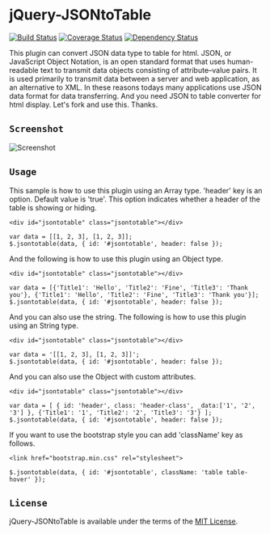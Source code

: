 # jQuery-JSONtoTable
[![Build Status](https://travis-ci.org/jongha/jquery-jsontotable.png?branch=master)](https://travis-ci.org/jongha/jquery-jsontotable)
[![Coverage Status](https://coveralls.io/repos/jongha/jquery-jsontotable/badge.png)](https://coveralls.io/r/jongha/jquery-jsontotable)
[![Dependency Status](https://gemnasium.com/jongha/jquery-jsontotable.png)](https://gemnasium.com/jongha/jquery-jsontotable)

This plugin can convert JSON data type to table for html. JSON, or JavaScript Object Notation, is an open standard format that uses human-readable text to transmit data objects consisting of attribute–value pairs. It is used primarily to transmit data between a server and web application, as an alternative to XML. In these reasons todays many applications use JSON data format for data transferring. And you need JSON to table converter for html display. Let's fork and use this. Thanks.

## `Screenshot`

![Screenshot](https://raw.github.com/jongha/jquery-jsontotable/master/demo/screenshot.png)

## `Usage`

This sample is how to use this plugin using an Array type. 'header' key is an option. Default value is 'true'. This option indicates whether a header of the table is showing or hiding.

```
<div id="jsontotable" class="jsontotable"></div>

var data = [[1, 2, 3], [1, 2, 3]];
$.jsontotable(data, { id: '#jsontotable', header: false });
```

And the following is how to use this plugin using an Object type.

```
<div id="jsontotable" class="jsontotable"></div>

var data = [{'Title1': 'Hello', 'Title2': 'Fine', 'Title3': 'Thank you'}, {'Title1': 'Hello', 'Title2': 'Fine', 'Title3': 'Thank you'}];
$.jsontotable(data, { id: '#jsontotable', header: false });
```

And you can also use the string. The following is how to use this plugin using an String type.

```
<div id="jsontotable" class="jsontotable"></div>

var data = '[[1, 2, 3], [1, 2, 3]]';
$.jsontotable(data, { id: '#jsontotable', header: false });
```

And you can also use the Object with custom attributes.

```
<div id="jsontotable" class="jsontotable"></div>

var data = [ { id: 'header', class: 'header-class', _data:['1', '2', '3'] }, {'Title1': '1', 'Title2': '2', 'Title3': '3'} ];
$.jsontotable(data, { id: '#jsontotable', header: false });
```

If you want to use the bootstrap style you can add 'className' key as follows.

```
<link href="bootstrap.min.css" rel="stylesheet">

$.jsontotable(data, { id: '#jsontotable', className: 'table table-hover' });
```

## `License`

jQuery-JSONtoTable is available under the terms of the [MIT License](https://github.com/jongha/jquery-jsontotable/blob/master/LICENSE).
